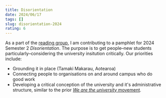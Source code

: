 ```yaml
---
title: Disorientation
date: 2024/06/17
tags: []
slug: disorientation-2024
rating: 6
---
```


As a part of the [reading group](/blog/critical-universtiy-studies-reading-group), I am contributing to a pamphlet for 2024 Semester 2 *Disorientation*. The purpose is to get people–new students particularly–considering the university insitution critically. Our priorities include:
- Grounding it in place (Tamaki Makarau, Aotearoa)
- Connecting people to organisations on and around campus who do good work
- Developing a critical conception of the university and it's administrative structure, similar to the prior [*We are the university* movement](https://www.facebook.com/WearetheUniversityAkl/).